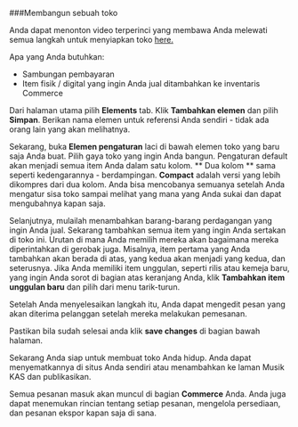 ###Membangun sebuah toko

Anda dapat menonton video terperinci yang membawa Anda melewati semua langkah untuk menyiapkan toko <a href="https://www.youtube.com/watch?v=RGE-2Og_pxM" target="_blank">here.</a>

Apa yang Anda butuhkan:

- Sambungan pembayaran
- Item fisik / digital yang ingin Anda jual ditambahkan ke inventaris Commerce

Dari halaman utama pilih **Elements** tab. Klik **Tambahkan elemen** dan pilih **Simpan**. Berikan nama elemen untuk referensi Anda sendiri - tidak ada orang lain yang akan melihatnya.

Sekarang, buka **Elemen pengaturan** laci di bawah elemen toko yang baru saja Anda buat. Pilih gaya toko yang ingin Anda bangun. Pengaturan default akan menjadi semua item Anda dalam satu kolom. ** Dua kolom ** sama seperti kedengarannya - berdampingan. **Compact** adalah versi yang lebih dikompres dari dua kolom. Anda bisa mencobanya semuanya setelah Anda mengatur sisa toko sampai melihat yang mana yang Anda sukai dan dapat mengubahnya kapan saja.

Selanjutnya, mulailah menambahkan barang-barang perdagangan yang ingin Anda jual. Sekarang tambahkan semua item yang ingin Anda sertakan di toko ini. Urutan di mana Anda memilih mereka akan bagaimana mereka diperintahkan di gerobak juga. Misalnya, item pertama yang Anda tambahkan akan berada di atas, yang kedua akan menjadi yang kedua, dan seterusnya. Jika Anda memiliki item unggulan, seperti rilis atau kemeja baru, yang ingin Anda sorot di bagian atas keranjang Anda, klik **Tambahkan item unggulan baru** dan pilih dari menu tarik-turun.

Setelah Anda menyelesaikan langkah itu, Anda dapat mengedit pesan yang akan diterima pelanggan setelah mereka melakukan pemesanan.

Pastikan bila sudah selesai anda klik **save changes** di bagian bawah halaman.

Sekarang Anda siap untuk membuat toko Anda hidup. Anda dapat menyematkannya di situs Anda sendiri atau menambahkan ke laman Musik KAS dan publikasikan.

Semua pesanan masuk akan muncul di bagian **Commerce** Anda. Anda juga dapat menemukan rincian tentang setiap pesanan, mengelola persediaan, dan pesanan ekspor kapan saja di sana.
